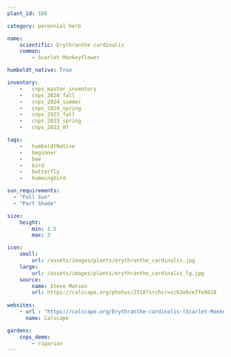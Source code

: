 ```yaml
---
plant_id: 186 

category: perennial herb

name: 
    scientific: Erythranthe cardinalis
    common: 
        - Scarlet Monkeyflower

humboldt_native: True

inventory: 
    -   cnps_master_inventory
    -   cnps_2024_fall
    -   cnps_2024_summer
    -   cnps_2024_spring
    -   cnps_2023_fall
    -   cnps_2023_spring
    -   cnps_2023_07 

tags: 
    -   humboldtNative
    -   beginner
    -   bee
    -   bird
    -   butterfly
    -   hummingbird

sun_requirements:
  - "Full Sun"
  - "Part Shade"

size:
    height: 
        min: 1.5
        max: 3

icon: 
    small: 
        url: /assets/images/plants/erythranthe_cardinalis.jpg
    large: 
        url: /assets/images/plants/erythranthe_cardinalis_lg.jpg
    source:
        name: Steve Matson 
        url: https://calscape.org/photos/2518?srchcr=sc63e6ce7fe9818 
 
websites: 
    - url : "https://calscape.org/Erythranthe-cardinalis-(Scarlet-Monkeyflower)"
      name: Calscape

gardens:
    cnps_demo:
        - riparian
---
```

